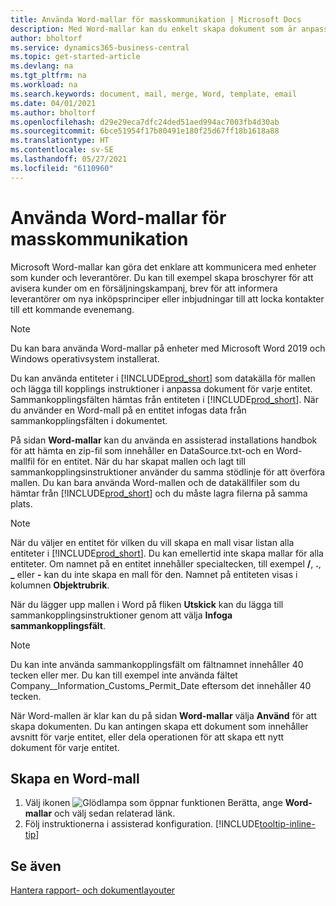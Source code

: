 ```yaml
---
title: Använda Word-mallar för masskommunikation | Microsoft Docs
description: Med Word-mallar kan du enkelt skapa dokument som är anpassade för specifika entiteter.
author: bholtorf
ms.service: dynamics365-business-central
ms.topic: get-started-article
ms.devlang: na
ms.tgt_pltfrm: na
ms.workload: na
ms.search.keywords: document, mail, merge, Word, template, email
ms.date: 04/01/2021
ms.author: bholtorf
ms.openlocfilehash: d29e29eca7dfc24ded51aed994ac7003fb4d30ab
ms.sourcegitcommit: 6bce51954f17b80491e180f25d67ff18b1618a88
ms.translationtype: HT
ms.contentlocale: sv-SE
ms.lasthandoff: 05/27/2021
ms.locfileid: "6110960"
---
```

# <a name="using-word-templates-for-bulk-communication"></a>Använda Word-mallar för masskommunikation
Microsoft Word-mallar kan göra det enklare att kommunicera med enheter som kunder och leverantörer. Du kan till exempel skapa broschyrer för att avisera kunder om en försäljningskampanj, brev för att informera leverantörer om nya inköpsprinciper eller inbjudningar till att locka kontakter till ett kommande evenemang.

> [!NOTE]
> Du kan bara använda Word-mallar på enheter med Microsoft Word 2019 och Windows operativsystem installerat.

Du kan använda entiteter i [!INCLUDE[prod_short](includes/prod_short.md)] som datakälla för mallen och lägga till kopplings instruktioner i anpassa dokument för varje entitet. Sammankopplingsfälten hämtas från entiteten i [!INCLUDE[prod_short](includes/prod_short.md)]. När du använder en Word-mall på en entitet infogas data från sammankopplingsfälten i dokumentet.

På sidan **Word-mallar** kan du använda en assisterad installations handbok för att hämta en zip-fil som innehåller en DataSource.txt-och en Word-mallfil för en entitet. När du har skapat mallen och lagt till sammankopplingsinstruktioner använder du samma stödlinje för att överföra mallen. Du kan bara använda Word-mallen och de datakällfiler som du hämtar från [!INCLUDE[prod_short](includes/prod_short.md)] och du måste lagra filerna på samma plats.

> [!NOTE]
> När du väljer en entitet för vilken du vill skapa en mall visar listan alla entiteter i [!INCLUDE[prod_short](includes/prod_short.md)]. Du kan emellertid inte skapa mallar för alla entiteter. Om namnet på en entitet innehåller specialtecken, till exempel **/**, **.**, **_** eller **-** kan du inte skapa en mall för den. Namnet på entiteten visas i kolumnen **Objektrubrik**.

När du lägger upp mallen i Word på fliken **Utskick** kan du lägga till sammankopplingsinstruktioner genom att välja **Infoga sammankopplingsfält**.

> [!NOTE]
> Du kan inte använda sammankopplingsfält om fältnamnet innehåller 40 tecken eller mer. Du kan till exempel inte använda fältet Company__Information_Customs_Permit_Date eftersom det innehåller 40 tecken. 

När Word-mallen är klar kan du på sidan **Word-mallar** välja **Använd** för att skapa dokumenten. Du kan antingen skapa ett dokument som innehåller avsnitt för varje entitet, eller dela operationen för att skapa ett nytt dokument för varje entitet.

## <a name="to-create-a-word-template"></a>Skapa en Word-mall
1. Välj ikonen ![Glödlampa som öppnar funktionen Berätta](media/ui-search/search_small.png "Berätta för mig vad du vill göra"), ange **Word-mallar** och välj sedan relaterad länk.
2. Följ instruktionerna i assisterad konfiguration. [!INCLUDE[tooltip-inline-tip](includes/tooltip-inline-tip_md.md)]

## <a name="see-also"></a>Se även
[Hantera rapport- och dokumentlayouter](ui-manage-report-layouts.md)  
